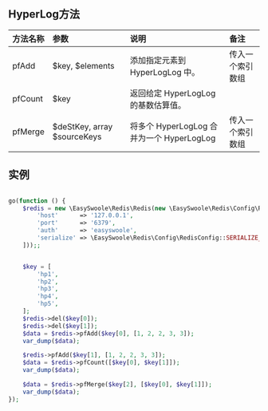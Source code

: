 
## HyperLog方法


| 方法名称 | 参数                        | 说明                                    | 备注           |
|:--------|:----------------------------|:----------------------------------------|:---------------|
| pfAdd   | $key, $elements             | 添加指定元素到 HyperLogLog 中。           | 传入一个索引数组 |
| pfCount | $key                        | 返回给定 HyperLogLog 的基数估算值。       |                |
| pfMerge | $deStKey, array $sourceKeys | 将多个 HyperLogLog 合并为一个 HyperLogLog | 传入一个索引数组 |


## 实例
```php

go(function () {
    $redis = new \EasySwoole\Redis\Redis(new \EasySwoole\Redis\Config\RedisConfig([
        'host'      => '127.0.0.1',
        'port'      => '6379',
        'auth'      => 'easyswoole',
        'serialize' => \EasySwoole\Redis\Config\RedisConfig::SERIALIZE_NONE
    ]));;


    $key = [
        'hp1',
        'hp2',
        'hp3',
        'hp4',
        'hp5',
    ];
    $redis->del($key[0]);
    $redis->del($key[1]);
    $data = $redis->pfAdd($key[0], [1, 2, 2, 3, 3]);
    var_dump($data);

    $redis->pfAdd($key[1], [1, 2, 2, 3, 3]);
    $data = $redis->pfCount([$key[0], $key[1]]);
    var_dump($data);

    $data = $redis->pfMerge($key[2], [$key[0], $key[1]]);
    var_dump($data);
});

```
